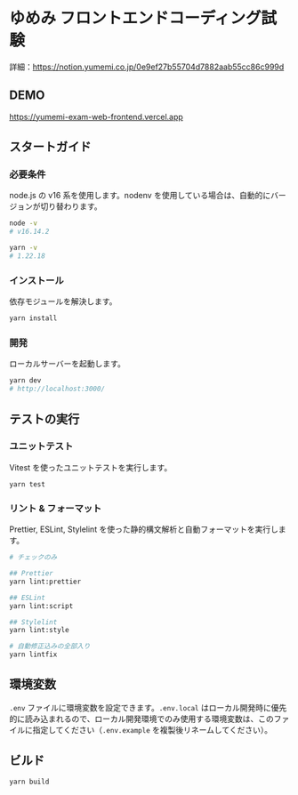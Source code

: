 # ゆめみ フロントエンドコーディング試験

詳細：https://notion.yumemi.co.jp/0e9ef27b55704d7882aab55cc86c999d

## DEMO

https://yumemi-exam-web-frontend.vercel.app

## スタートガイド

### 必要条件

node.js の v16 系を使用します。nodenv を使用している場合は、自動的にバージョンが切り替わります。

```sh
node -v
# v16.14.2

yarn -v
# 1.22.18
```

### インストール

依存モジュールを解決します。

```sh
yarn install
```

### 開発

ローカルサーバーを起動します。

```sh
yarn dev
# http://localhost:3000/
```

## テストの実行

### ユニットテスト

Vitest を使ったユニットテストを実行します。

```
yarn test
```

### リント & フォーマット

Prettier, ESLint, Stylelint を使った静的構文解析と自動フォーマットを実行します。

```sh
# チェックのみ

## Prettier
yarn lint:prettier

## ESLint
yarn lint:script

## Stylelint
yarn lint:style

# 自動修正込みの全部入り
yarn lintfix
```

## 環境変数

`.env` ファイルに環境変数を設定できます。`.env.local` はローカル開発時に優先的に読み込まれるので、ローカル開発環境でのみ使用する環境変数は、このファイルに指定してください（`.env.example` を複製後リネームしてください）。

## ビルド

```sh
yarn build
```
